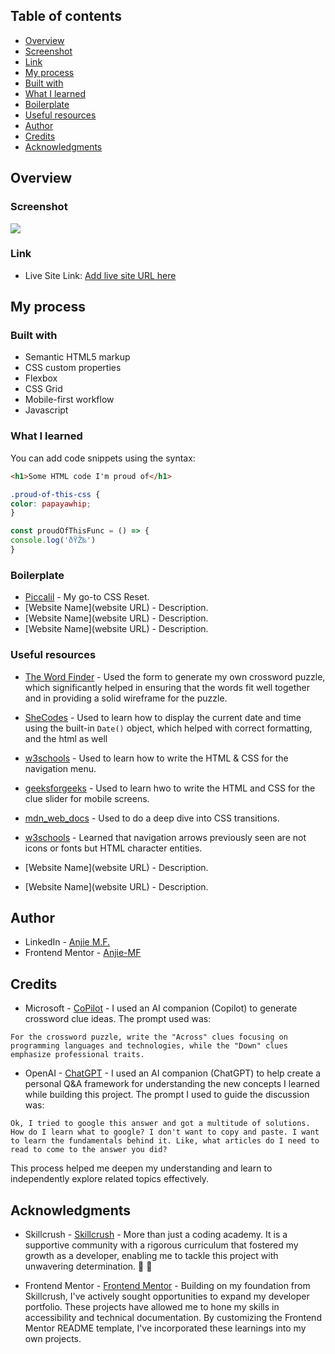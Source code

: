 ## Table of contents

- [Overview](#overview)
- [Screenshot](#screenshot)
- [Link](#link)
- [My process](#my-process)
- [Built with](#built-with)
- [What I learned](#what-i-learned)
- [Boilerplate](#boilerplate)
- [Useful resources](#useful-resources)
- [Author](#author)
- [Credits](#credits)
- [Acknowledgments](#acknowledgments)


## Overview

### Screenshot

![](./screenshot.jpg)


### Link

- Live Site Link: [Add live site URL here](https://your-live-site-url.com)

## My process

### Built with

- Semantic HTML5 markup
- CSS custom properties
- Flexbox
- CSS Grid
- Mobile-first workflow
- Javascript

### What I learned

You can add code snippets using the syntax:

```html
<h1>Some HTML code I'm proud of</h1>
```
```css
.proud-of-this-css {
color: papayawhip;
}
```
```js
const proudOfThisFunc = () => {
console.log('ðŸŽ‰')
}
```

### Boilerplate

- [Piccalil](https://piccalil.li/blog/a-more-modern-css-reset/) - My go-to CSS Reset.
- [Website Name](website URL) - Description.
- [Website Name](website URL) - Description.
- [Website Name](website URL) - Description.


### Useful resources

- [The Word Finder](https://shorturl.at/eot61) - Used the form to generate my own crossword puzzle, which significantly helped in ensuring that the words fit well together and in providing a solid wireframe for the puzzle.

- [SheCodes](https://shorturl.at/s5Bib) - Used to learn how to display the current date and time using the built-in `Date()` object, which helped with correct formatting, and the html as well 

- [w3schools](https://shorturl.at/rFJlg) - Used to learn how to write the HTML & CSS for the navigation menu.

- [geeksforgeeks](https://shorturl.at/MuHkc) - Used to learn hwo to write the HTML and CSS for the clue slider for mobile screens.

- [mdn_web_docs](https://shorturl.at/Wfs3b) - Used to do a deep dive into CSS transitions.

- [w3schools](https://shorturl.at/fFMqo) - Learned that navigation arrows previously seen  are not icons or fonts but HTML character entities.

- [Website Name](website URL) - Description.
- [Website Name](website URL) - Description.



## Author

- LinkedIn - [Anjie M.F.](https://www.linkedin.com/in/anjiemay23/)
- Frontend Mentor - [Anjie-MF](https://www.frontendmentor.io/profile/Anjie-MF)


## Credits

- Microsoft -  [CoPilot](https://copilot.microsoft.com/) - I used an AI companion (Copilot) to generate crossword clue ideas. The prompt used was:

```For the crossword puzzle, write the "Across" clues focusing on programming languages and technologies, while the "Down" clues emphasize professional traits.```

- OpenAI - [ChatGPT](chat.openai.com) - I used an AI companion (ChatGPT) to help create a personal Q&A framework for understanding the new concepts I learned while building this project. The prompt I used to guide the discussion was:

```Ok, I tried to google this answer and got a multitude of solutions. How do I learn what to google? I don't want to copy and paste. I want to learn the fundamentals behind it. Like, what articles do I need to read to come to the answer you did?```

This process helped me deepen my understanding and learn to independently explore related topics effectively.

## Acknowledgments

- Skillcrush -  [Skillcrush](https://www.skillcrush.com) - More than just a coding academy. It is a supportive community with a rigorous curriculum that fostered my growth as a developer, enabling me to tackle this project with unwavering determination. 🖤 🖤 

- Frontend Mentor - [Frontend Mentor](https://www.frontendmentor.io/) -  Building on my foundation from Skillcrush, I've actively sought opportunities to expand my developer portfolio. These projects have allowed me to hone my skills in accessibility and technical documentation. By customizing the Frontend Mentor README template, I've incorporated these learnings into my own projects.